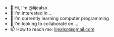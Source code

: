 - 👋 Hi, I’m @lijealso
- 👀 I’m interested in ...
- 🌱 I’m currently learning computer programming
- 💞️ I’m looking to collaborate on ...
- 📫 How to reach me: lijealso@gmail.com

<!---
lijealso/lijealso is a ✨ special ✨ repository because its `README.md` (this file) appears on your GitHub profile.
You can click the Preview link to take a look at your changes.
--->
